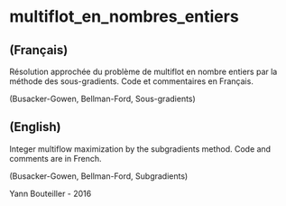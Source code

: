 # multiflot_en_nombres_entiers

## (Français)

Résolution approchée du problème de multiflot en nombre entiers par la méthode des sous-gradients. Code et commentaires en Français.

(Busacker-Gowen, Bellman-Ford, Sous-gradients)

## (English)

Integer multiflow maximization by the subgradients method. Code and comments are in French.

(Busacker-Gowen, Bellman-Ford, Subgradients)

Yann Bouteiller - 2016
